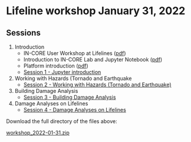 # Lifeline workshop January 31, 2022

## Sessions

1. Introduction
    * IN-CORE User Workshop at Lifelines ([pdf](https://github.com/IN-CORE/incore-docs/blob/master/workshops/20220131/Intro-User-Workshop-Lifelines-Jan2022.pdf))
    * Introduction to IN-CORE Lab and Jupyter Notebook ([pdf](https://github.com/IN-CORE/incore-docs/blob/master/workshops/20220131/session1_intro.pdf))
    * Platform introduction ([pdf](https://github.com/IN-CORE/incore-docs/blob/master/workshops/20220131/intro_platform.pdf))
    * [Session 1 - Jupyter introduction](session1/session1-jupyter-intro.ipynb)
3. Working with Hazards (Tornado and Earthquake
    * [Session 2 - Working with Hazards (Tornado and Earthquake)](session2/session2-hazard.ipynb)
4. Building Damage Analysis
    * [Session 3 - Building Damage Analysis](session3/session3-building_damage_analysis.ipynb)
5. Damage Analyses on Lifelines
    * [Session 4 - Damage Analyses on Lifelines](session4/session4-damage-analyses-lifelines.ipynb)

Download the full directory of the files above:

[workshop_2022-01-31.zip](https://github.com/IN-CORE/incore-docs/blob/master/workshops/20220131/workshop_2022-01-31.zip)
